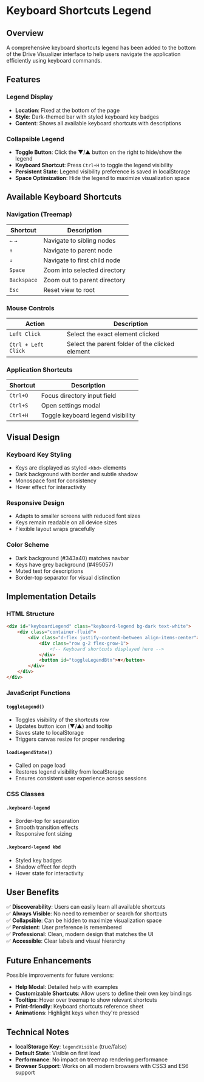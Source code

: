 # Keyboard Shortcuts Legend

## Overview
A comprehensive keyboard shortcuts legend has been added to the bottom of the Drive Visualizer interface to help users navigate the application efficiently using keyboard commands.

## Features

### **Legend Display**
- **Location**: Fixed at the bottom of the page
- **Style**: Dark-themed bar with styled keyboard key badges
- **Content**: Shows all available keyboard shortcuts with descriptions

### **Collapsible Legend**
- **Toggle Button**: Click the ▼/▲ button on the right to hide/show the legend
- **Keyboard Shortcut**: Press `Ctrl+H` to toggle the legend visibility
- **Persistent State**: Legend visibility preference is saved in localStorage
- **Space Optimization**: Hide the legend to maximize visualization space

## Available Keyboard Shortcuts

### **Navigation (Treemap)**
| Shortcut | Description |
|----------|-------------|
| `←` `→` | Navigate to sibling nodes |
| `↑` | Navigate to parent node |
| `↓` | Navigate to first child node |
| `Space` | Zoom into selected directory |
| `Backspace` | Zoom out to parent directory |
| `Esc` | Reset view to root |

### **Mouse Controls**
| Action | Description |
|----------|-------------|
| `Left Click` | Select the exact element clicked |
| `Ctrl + Left Click` | Select the parent folder of the clicked element |

### **Application Shortcuts**
| Shortcut | Description |
|----------|-------------|
| `Ctrl+O` | Focus directory input field |
| `Ctrl+S` | Open settings modal |
| `Ctrl+H` | Toggle keyboard legend visibility |

## Visual Design

### **Keyboard Key Styling**
- Keys are displayed as styled `<kbd>` elements
- Dark background with border and subtle shadow
- Monospace font for consistency
- Hover effect for interactivity

### **Responsive Design**
- Adapts to smaller screens with reduced font sizes
- Keys remain readable on all device sizes
- Flexible layout wraps gracefully

### **Color Scheme**
- Dark background (#343a40) matches navbar
- Keys have grey background (#495057)
- Muted text for descriptions
- Border-top separator for visual distinction

## Implementation Details

### **HTML Structure**
```html
<div id="keyboardLegend" class="keyboard-legend bg-dark text-white">
    <div class="container-fluid">
        <div class="d-flex justify-content-between align-items-center">
            <div class="row g-2 flex-grow-1">
                <!-- Keyboard shortcuts displayed here -->
            </div>
            <button id="toggleLegendBtn">▼</button>
        </div>
    </div>
</div>
```

### **JavaScript Functions**

#### `toggleLegend()`
- Toggles visibility of the shortcuts row
- Updates button icon (▼/▲) and tooltip
- Saves state to localStorage
- Triggers canvas resize for proper rendering

#### `loadLegendState()`
- Called on page load
- Restores legend visibility from localStorage
- Ensures consistent user experience across sessions

### **CSS Classes**

#### `.keyboard-legend`
- Border-top for separation
- Smooth transition effects
- Responsive font sizing

#### `.keyboard-legend kbd`
- Styled key badges
- Shadow effect for depth
- Hover state for interactivity

## User Benefits

✅ **Discoverability**: Users can easily learn all available shortcuts  
✅ **Always Visible**: No need to remember or search for shortcuts  
✅ **Collapsible**: Can be hidden to maximize visualization space  
✅ **Persistent**: User preference is remembered  
✅ **Professional**: Clean, modern design that matches the UI  
✅ **Accessible**: Clear labels and visual hierarchy

## Future Enhancements

Possible improvements for future versions:
- **Help Modal**: Detailed help with examples
- **Customizable Shortcuts**: Allow users to define their own key bindings
- **Tooltips**: Hover over treemap to show relevant shortcuts
- **Print-friendly**: Keyboard shortcuts reference sheet
- **Animations**: Highlight keys when they're pressed

## Technical Notes

- **localStorage Key**: `legendVisible` (true/false)
- **Default State**: Visible on first load
- **Performance**: No impact on treemap rendering performance
- **Browser Support**: Works on all modern browsers with CSS3 and ES6 support
